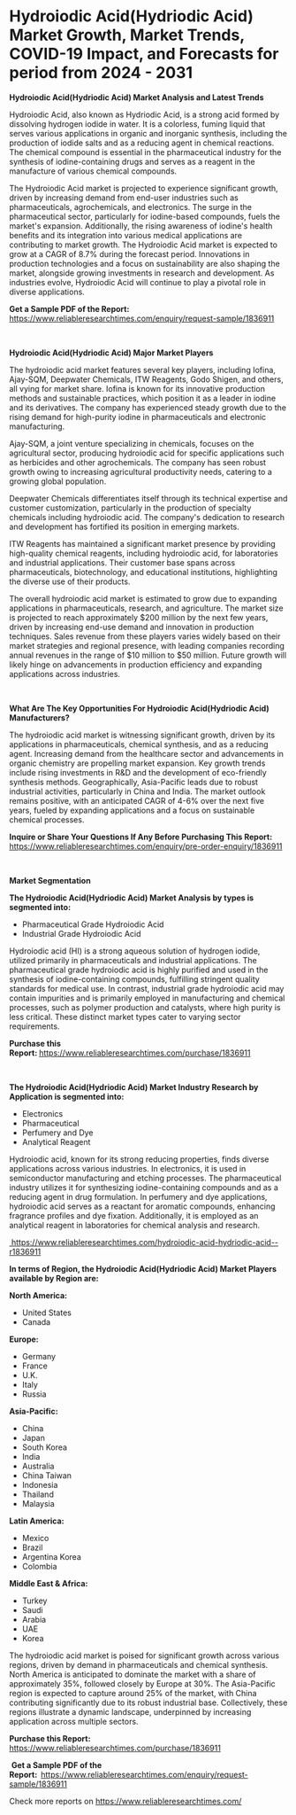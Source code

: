 <p><h1>Hydroiodic Acid(Hydriodic Acid) Market Growth, Market Trends, COVID-19 Impact, and Forecasts for period from 2024 - 2031</h1></p><p><strong>Hydroiodic Acid(Hydriodic Acid) Market Analysis and Latest Trends</strong></p>
<p><p>Hydroiodic Acid, also known as Hydriodic Acid, is a strong acid formed by dissolving hydrogen iodide in water. It is a colorless, fuming liquid that serves various applications in organic and inorganic synthesis, including the production of iodide salts and as a reducing agent in chemical reactions. The chemical compound is essential in the pharmaceutical industry for the synthesis of iodine-containing drugs and serves as a reagent in the manufacture of various chemical compounds.</p><p>The Hydroiodic Acid market is projected to experience significant growth, driven by increasing demand from end-user industries such as pharmaceuticals, agrochemicals, and electronics. The surge in the pharmaceutical sector, particularly for iodine-based compounds, fuels the market's expansion. Additionally, the rising awareness of iodine's health benefits and its integration into various medical applications are contributing to market growth. The Hydroiodic Acid market is expected to grow at a CAGR of 8.7% during the forecast period. Innovations in production technologies and a focus on sustainability are also shaping the market, alongside growing investments in research and development. As industries evolve, Hydroiodic Acid will continue to play a pivotal role in diverse applications.</p></p>
<p><strong>Get a Sample PDF of the Report:&nbsp;</strong> <a href="https://www.reliableresearchtimes.com/enquiry/request-sample/1836911?utm_campaign=1558&utm_medium=2&utm_source=Github&utm_content=ia&utm_term=31122024&utm_id=hydroiodic-acidhydriodic-acid">https://www.reliableresearchtimes.com/enquiry/request-sample/1836911</a></p>
<p>&nbsp;</p>
<p><strong>Hydroiodic Acid(Hydriodic Acid) Major Market Players</strong></p>
<p><p>The hydroiodic acid market features several key players, including Iofina, Ajay-SQM, Deepwater Chemicals, ITW Reagents, Godo Shigen, and others, all vying for market share. Iofina is known for its innovative production methods and sustainable practices, which position it as a leader in iodine and its derivatives. The company has experienced steady growth due to the rising demand for high-purity iodine in pharmaceuticals and electronic manufacturing.</p><p>Ajay-SQM, a joint venture specializing in chemicals, focuses on the agricultural sector, producing hydroiodic acid for specific applications such as herbicides and other agrochemicals. The company has seen robust growth owing to increasing agricultural productivity needs, catering to a growing global population.</p><p>Deepwater Chemicals differentiates itself through its technical expertise and customer customization, particularly in the production of specialty chemicals including hydroiodic acid. The company's dedication to research and development has fortified its position in emerging markets.</p><p>ITW Reagents has maintained a significant market presence by providing high-quality chemical reagents, including hydroiodic acid, for laboratories and industrial applications. Their customer base spans across pharmaceuticals, biotechnology, and educational institutions, highlighting the diverse use of their products.</p><p>The overall hydroiodic acid market is estimated to grow due to expanding applications in pharmaceuticals, research, and agriculture. The market size is projected to reach approximately $200 million by the next few years, driven by increasing end-use demand and innovation in production techniques. Sales revenue from these players varies widely based on their market strategies and regional presence, with leading companies recording annual revenues in the range of $10 million to $50 million. Future growth will likely hinge on advancements in production efficiency and expanding applications across industries.</p></p>
<p>&nbsp;</p>
<p><strong>What Are The Key Opportunities For Hydroiodic Acid(Hydriodic Acid) Manufacturers?</strong></p>
<p><p>The hydroiodic acid market is witnessing significant growth, driven by its applications in pharmaceuticals, chemical synthesis, and as a reducing agent. Increasing demand from the healthcare sector and advancements in organic chemistry are propelling market expansion. Key growth trends include rising investments in R&D and the development of eco-friendly synthesis methods. Geographically, Asia-Pacific leads due to robust industrial activities, particularly in China and India. The market outlook remains positive, with an anticipated CAGR of 4-6% over the next five years, fueled by expanding applications and a focus on sustainable chemical processes.</p></p>
<p><strong>Inquire or Share Your Questions If Any Before Purchasing This Report:</strong> <a href="https://www.reliableresearchtimes.com/enquiry/pre-order-enquiry/1836911?utm_campaign=1558&utm_medium=2&utm_source=Github&utm_content=ia&utm_term=31122024&utm_id=hydroiodic-acidhydriodic-acid">https://www.reliableresearchtimes.com/enquiry/pre-order-enquiry/1836911</a></p>
<p>&nbsp;</p>
<p><strong>Market Segmentation</strong></p>
<p><strong>The Hydroiodic Acid(Hydriodic Acid) Market Analysis by types is segmented into:</strong></p>
<p><ul><li>Pharmaceutical Grade Hydroiodic Acid</li><li>Industrial Grade Hydroiodic Acid</li></ul></p>
<p><p>Hydroiodic acid (HI) is a strong aqueous solution of hydrogen iodide, utilized primarily in pharmaceuticals and industrial applications. The pharmaceutical grade hydroiodic acid is highly purified and used in the synthesis of iodine-containing compounds, fulfilling stringent quality standards for medical use. In contrast, industrial grade hydroiodic acid may contain impurities and is primarily employed in manufacturing and chemical processes, such as polymer production and catalysts, where high purity is less critical. These distinct market types cater to varying sector requirements.</p></p>
<p><strong>Purchase this Report:&nbsp;</strong><a href="https://www.reliableresearchtimes.com/purchase/1836911?utm_campaign=1558&utm_medium=2&utm_source=Github&utm_content=ia&utm_term=31122024&utm_id=hydroiodic-acidhydriodic-acid">https://www.reliableresearchtimes.com/purchase/1836911</a></p>
<p>&nbsp;</p>
<p><strong>The Hydroiodic Acid(Hydriodic Acid) Market Industry Research by Application is segmented into:</strong></p>
<p><ul><li>Electronics</li><li>Pharmaceutical</li><li>Perfumery and Dye</li><li>Analytical Reagent</li></ul></p>
<p><p>Hydroiodic acid, known for its strong reducing properties, finds diverse applications across various industries. In electronics, it is used in semiconductor manufacturing and etching processes. The pharmaceutical industry utilizes it for synthesizing iodine-containing compounds and as a reducing agent in drug formulation. In perfumery and dye applications, hydroiodic acid serves as a reactant for aromatic compounds, enhancing fragrance profiles and dye fixation. Additionally, it is employed as an analytical reagent in laboratories for chemical analysis and research.</p></p>
<p><a href="https://www.reliableresearchtimes.com/hydroiodic-acid-hydriodic-acid--r1836911?utm_campaign=1558&utm_medium=2&utm_source=Github&utm_content=ia&utm_term=31122024&utm_id=hydroiodic-acidhydriodic-acid">&nbsp;https://www.reliableresearchtimes.com/hydroiodic-acid-hydriodic-acid--r1836911</a></p>
<p><strong>In terms of Region, the Hydroiodic Acid(Hydriodic Acid) Market Players available by Region are:</strong></p>
<p>
    <p> <strong> North America: </strong>
        <ul>
            <li>United States</li>
            <li>Canada</li>
        </ul>
        </p> 
    <p> <strong> Europe: </strong>
        <ul>
            <li>Germany</li>
            <li>France</li>
            <li>U.K.</li>
            <li>Italy</li>
            <li>Russia</li>
        </ul>
        </p> 
    <p> <strong> Asia-Pacific: </strong>
        <ul>
            <li>China</li>
            <li>Japan</li>
            <li>South Korea</li>
            <li>India</li>
            <li>Australia</li>
            <li>China Taiwan</li>
            <li>Indonesia</li>
            <li>Thailand</li>
            <li>Malaysia</li>
        </ul>
        </p> 
    <p> <strong> Latin America: </strong>
        <ul>
            <li>Mexico</li>
            <li>Brazil</li>
            <li>Argentina Korea</li>
            <li>Colombia</li>
        </ul>
        </p> 
    <p> <strong> Middle East & Africa: </strong>
        <ul>
            <li>Turkey</li>
            <li>Saudi</li>
            <li>Arabia</li>
            <li>UAE</li>
            <li>Korea</li>
        </ul>
    </p>
    </p>
<p><p>The hydroiodic acid market is poised for significant growth across various regions, driven by demand in pharmaceuticals and chemical synthesis. North America is anticipated to dominate the market with a share of approximately 35%, followed closely by Europe at 30%. The Asia-Pacific region is expected to capture around 25% of the market, with China contributing significantly due to its robust industrial base. Collectively, these regions illustrate a dynamic landscape, underpinned by increasing application across multiple sectors.</p></p>
<p><strong>Purchase this Report: </strong><a href="https://www.reliableresearchtimes.com/purchase/1836911?utm_campaign=1558&utm_medium=2&utm_source=Github&utm_content=ia&utm_term=31122024&utm_id=hydroiodic-acidhydriodic-acid">https://www.reliableresearchtimes.com/purchase/1836911</a></p>
<p>&nbsp;<strong>Get a Sample PDF of the Report:&nbsp;&nbsp;</strong><a href="https://www.reliableresearchtimes.com/enquiry/request-sample/1836911?utm_campaign=1558&utm_medium=2&utm_source=Github&utm_content=ia&utm_term=31122024&utm_id=hydroiodic-acidhydriodic-acid">https://www.reliableresearchtimes.com/enquiry/request-sample/1836911</a></p>
<p><strong></strong></p>
<p>Check more reports on <a href="https://www.reliableresearchtimes.com/?utm_campaign=1558&utm_medium=2&utm_source=Github&utm_content=ia&utm_term=31122024&utm_id=hydroiodic-acidhydriodic-acid">https://www.reliableresearchtimes.com/</a></p>